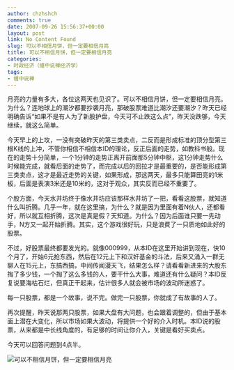```yaml
---
author: chzhshch
comments: true
date: 2007-09-26 15:56:37+00:00
layout: post
link: No Content Found
slug: 可以不相信月饼，但一定要相信月亮
title: 可以不相信月饼，但一定要相信月亮
categories:
- 时政经济（缠中说禅经济学）
tags:
- 缠中说禅
---
```


			

月亮的力量有多大，各位这两天也见识了。可以不相信月饼，但一定要相信月亮。为什么？连地球上的潮汐都要抄袭月亮，那破股票难道比潮汐还要潮汐？昨天已经明确告诉“如果不是有人为了新股护盘，今天可不止跌这么点”，昨天没跌够，今天继续，就这么简单。

今天早上的上攻，一没有突破昨天的第三类卖点，二反而是形成标准的顶分型第三根K线的上冲，不管你相信不相信本ID的理论，反正后面的走势，如教科书般。现在的走势十分简单，一个1分钟的走势正离开前面那5分钟中枢，这1分钟走势什么时候能完成，就看后面的走势了，而完成以后的回拉才是最重要的，是否能形成第三类卖点，这才是最近走势的关键，如果形成，那这两天，最多只能算田亮的1米板，后面是表演3米还是10米的，这对于观众，其实反而已经不重要了。

个股方面，今天水井坊终于像水井坊应该那样水井坊了一把，看看这股票，就知道什么叫折腾。几乎一年，就在这里搞，为什么？就是因为里面有着N伙人，还都看好，所以就互相折腾，这次是真是假？天知道。为什么？因为后面谁只要一先动手，N方又一起开始折腾。其实，这个游戏很好玩，只是浪费了一只质地如此好的股票。

不过，好股票最终都要发光的。就像000999，从本ID在这里开始讲到现在，快10个月了，开始6元抢东西，然后在12元上下和汉奸基金的斗法，后来又涌入一群无聊人在15元上，东搞西搞，中间传闻漫天飞，结果怎么样？请看看新进来的大股东掏了多少钱，一个掏了这么多钱的人，要干什么大事，难道还有什么疑问？本ID反复说要海枯石烂，但真正干起来，估计很多人就会被市场的波动所迷惑了。

每一只股票，都是一个故事，说不完。做完一只股票，你就成了有故事的人了。

再次提醒，昨天说那两只股票，如果大盘有大问题，也会跟着调整的，但由于基本面上潜在大变化，所以市场如果大波动，将提供一个好的介入时机。本ID说的股票，从来都是中长线角度的，有足够的时间让你介入，关键是看好买卖点。

今天可以回答问题到4点半。

![可以不相信月饼，但一定要相信月亮](http://simg.sinajs.cn/blog7style/images/common/sg_trans.gif)
